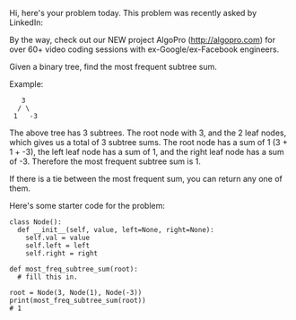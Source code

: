 Hi, here's your problem today. This problem was recently asked by LinkedIn:

By the way, check out our NEW project AlgoPro (http://algopro.com) for over 60+ video coding sessions with ex-Google/ex-Facebook engineers.

Given a binary tree, find the most frequent subtree sum.

Example:
```
   3
  / \
 1   -3
```
The above tree has 3 subtrees. The root node with 3, and the 2 leaf nodes, which gives us a total of 3 subtree sums. The root node has a sum of 1 (3 + 1 + -3), the left leaf node has a sum of 1, and the right leaf node has a sum of -3. Therefore the most frequent subtree sum is 1.

If there is a tie between the most frequent sum, you can return any one of them.

Here's some starter code for the problem:
```
class Node():
  def __init__(self, value, left=None, right=None):
    self.val = value
    self.left = left
    self.right = right

def most_freq_subtree_sum(root):
  # fill this in.

root = Node(3, Node(1), Node(-3))
print(most_freq_subtree_sum(root))
# 1
```

